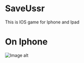 # SaveUssr
This is IOS game for Iphone and Ipad

# On Iphone
![Image alt](https://github.com/romarakhlin/SaveUssr/iphone1.png)
